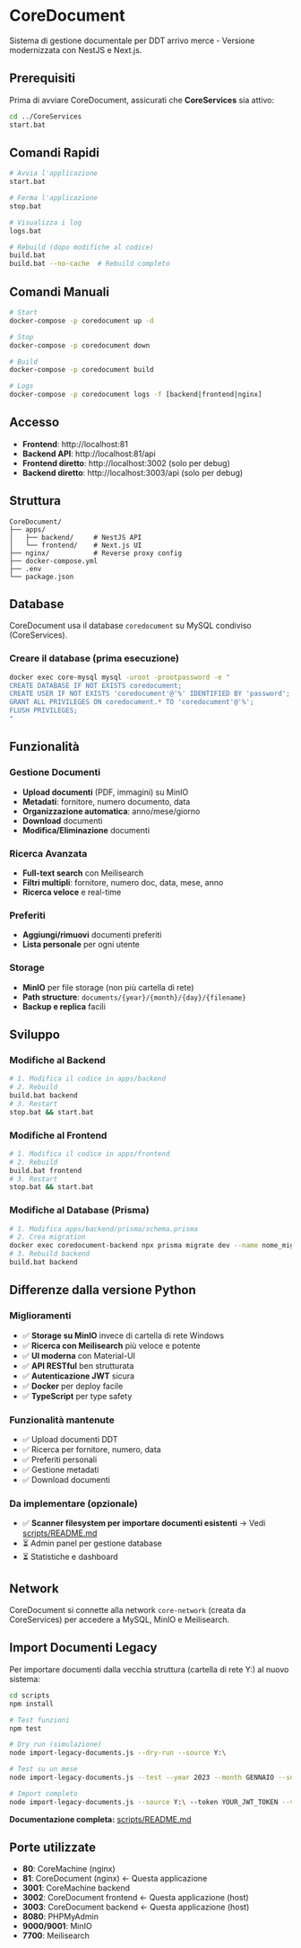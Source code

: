 # CoreDocument

Sistema di gestione documentale per DDT arrivo merce - Versione modernizzata con NestJS e Next.js.

## Prerequisiti

Prima di avviare CoreDocument, assicurati che **CoreServices** sia attivo:
```bash
cd ../CoreServices
start.bat
```

## Comandi Rapidi

```bash
# Avvia l'applicazione
start.bat

# Ferma l'applicazione
stop.bat

# Visualizza i log
logs.bat

# Rebuild (dopo modifiche al codice)
build.bat
build.bat --no-cache  # Rebuild completo
```

## Comandi Manuali

```bash
# Start
docker-compose -p coredocument up -d

# Stop
docker-compose -p coredocument down

# Build
docker-compose -p coredocument build

# Logs
docker-compose -p coredocument logs -f [backend|frontend|nginx]
```

## Accesso

- **Frontend**: http://localhost:81
- **Backend API**: http://localhost:81/api
- **Frontend diretto**: http://localhost:3002 (solo per debug)
- **Backend diretto**: http://localhost:3003/api (solo per debug)

## Struttura

```
CoreDocument/
├── apps/
│   ├── backend/     # NestJS API
│   └── frontend/    # Next.js UI
├── nginx/           # Reverse proxy config
├── docker-compose.yml
├── .env
└── package.json
```

## Database

CoreDocument usa il database `coredocument` su MySQL condiviso (CoreServices).

### Creare il database (prima esecuzione)

```bash
docker exec core-mysql mysql -uroot -prootpassword -e "
CREATE DATABASE IF NOT EXISTS coredocument;
CREATE USER IF NOT EXISTS 'coredocument'@'%' IDENTIFIED BY 'password';
GRANT ALL PRIVILEGES ON coredocument.* TO 'coredocument'@'%';
FLUSH PRIVILEGES;
"
```

## Funzionalità

### Gestione Documenti
- **Upload documenti** (PDF, immagini) su MinIO
- **Metadati**: fornitore, numero documento, data
- **Organizzazione automatica**: anno/mese/giorno
- **Download** documenti
- **Modifica/Eliminazione** documenti

### Ricerca Avanzata
- **Full-text search** con Meilisearch
- **Filtri multipli**: fornitore, numero doc, data, mese, anno
- **Ricerca veloce** e real-time

### Preferiti
- **Aggiungi/rimuovi** documenti preferiti
- **Lista personale** per ogni utente

### Storage
- **MinIO** per file storage (non più cartella di rete)
- **Path structure**: `documents/{year}/{month}/{day}/{filename}`
- **Backup e replica** facili

## Sviluppo

### Modifiche al Backend

```bash
# 1. Modifica il codice in apps/backend
# 2. Rebuild
build.bat backend
# 3. Restart
stop.bat && start.bat
```

### Modifiche al Frontend

```bash
# 1. Modifica il codice in apps/frontend
# 2. Rebuild
build.bat frontend
# 3. Restart
stop.bat && start.bat
```

### Modifiche al Database (Prisma)

```bash
# 1. Modifica apps/backend/prisma/schema.prisma
# 2. Crea migration
docker exec coredocument-backend npx prisma migrate dev --name nome_migration
# 3. Rebuild backend
build.bat backend
```

## Differenze dalla versione Python

### Miglioramenti
- ✅ **Storage su MinIO** invece di cartella di rete Windows
- ✅ **Ricerca con Meilisearch** più veloce e potente
- ✅ **UI moderna** con Material-UI
- ✅ **API RESTful** ben strutturata
- ✅ **Autenticazione JWT** sicura
- ✅ **Docker** per deploy facile
- ✅ **TypeScript** per type safety

### Funzionalità mantenute
- ✅ Upload documenti DDT
- ✅ Ricerca per fornitore, numero, data
- ✅ Preferiti personali
- ✅ Gestione metadati
- ✅ Download documenti

### Da implementare (opzionale)
- ✅ **Scanner filesystem per importare documenti esistenti** → Vedi [scripts/README.md](scripts/README.md)
- ⏳ Admin panel per gestione database
- ⏳ Statistiche e dashboard

## Network

CoreDocument si connette alla network `core-network` (creata da CoreServices) per accedere a MySQL, MinIO e Meilisearch.

## Import Documenti Legacy

Per importare documenti dalla vecchia struttura (cartella di rete Y:\) al nuovo sistema:

```bash
cd scripts
npm install

# Test funzioni
npm test

# Dry run (simulazione)
node import-legacy-documents.js --dry-run --source Y:\

# Test su un mese
node import-legacy-documents.js --test --year 2023 --month GENNAIO --source Y:\ --token YOUR_JWT_TOKEN

# Import completo
node import-legacy-documents.js --source Y:\ --token YOUR_JWT_TOKEN --verbose
```

**Documentazione completa:** [scripts/README.md](scripts/README.md)

## Porte utilizzate

- **80**: CoreMachine (nginx)
- **81**: CoreDocument (nginx) ← Questa applicazione
- **3001**: CoreMachine backend
- **3002**: CoreDocument frontend ← Questa applicazione (host)
- **3003**: CoreDocument backend ← Questa applicazione (host)
- **8080**: PHPMyAdmin
- **9000/9001**: MinIO
- **7700**: Meilisearch
